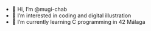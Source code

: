 - 👋 Hi, I’m @mugi-chab
- 👀 I’m interested in coding and digital illustration
- 🌱 I’m currently learning C programming in 42 Málaga

<!---
mugi-chab/mugi-chab is a ✨ special ✨ repository because its `README.md` (this file) appears on your GitHub profile.
You can click the Preview link to take a look at your changes.
--->
